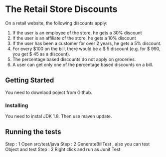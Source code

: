 # The Retail Store Discounts

On a retail website, the following discounts apply:
1. If the user is an employee of the store, he gets a 30% discount
2. If the user is an affiliate of the store, he gets a 10% discount
3. If the user has been a customer for over 2 years, he gets a 5% discount.
4. For every $100 on the bill, there would be a $ 5 discount (e.g. for $ 990, you get $ 45
as a discount).
5. The percentage based discounts do not apply on groceries.
6. A user can get only one of the percentage based discounts on a bill.

## Getting Started

You need to downlaod poject from Github.


### Installing
You need to instal JDK 1.8.
Then use maven update.

## Running the tests

Step : 1 Open src/test/java
Step : 2 GenerateBillTest , also you can test Object and test
Step : 2 Right click and run as Junit Test 

